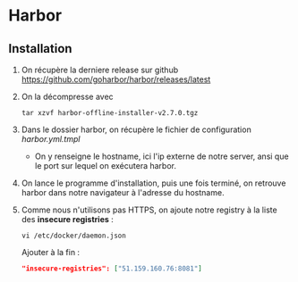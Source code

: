 # Harbor

## Installation

1. On récupère la derniere release sur github https://github.com/goharbor/harbor/releases/latest

2. On la décompresse avec
    ```shell
    tar xzvf harbor-offline-installer-v2.7.0.tgz 
    ```

3. Dans le dossier harbor, on récupère le fichier de configuration *harbor.yml.tmpl*
    - On y renseigne le hostname, ici l'ip externe de notre server, ansi que le port sur lequel on exécutera harbor.

4. On lance le programme d'installation, puis une fois terminé, on retrouve harbor dans notre navigateur
   à l'adresse du hostname.

5. Comme nous n'utilisons pas HTTPS, on ajoute notre registry à la liste des **insecure registries** :
   ```shell
   vi /etc/docker/daemon.json
   ```
   Ajouter à la fin :
   ```json
   "insecure-registries": ["51.159.160.76:8081"]
   ```
